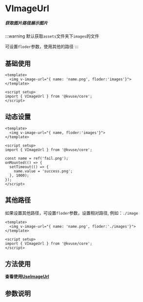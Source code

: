 # VImageUrl

##### 获取图片路径展示图片

:::warning
默认获取`assets`文件夹下`images`的文件

可设置`floder`参数，使用其他的路径
:::

## 基础使用

```vue
<template>
  <img v-image-url="{ name: 'name.png', floder:'images'}">
</template>

<script setup>
import { VImageUrl } from '@kvuse/core';
</script>
```

## 动态设置

```vue
<template>
  <img v-image-url="{ name, floder:'images'}">
</template>

<script setup>
import { VImageUrl } from '@kvuse/core';

const name = ref('fail.png');
onMounted(() => {
  setTimeout(() => {
    name.value = 'success.png';
  }, 1000);
});
</script>
```

## 其他路径

如果设置其他路径，可设置`floder`参数，设置相对路径, 例如：`./image`

```vue
<template>
  <img v-image-url="{ name: 'name.png', floder:'./images'}">
</template>

<script setup>
import { VImageUrl } from '@kvuse/core';
</script>
```

## 方法使用

**查看使用[UseImageUrl](../image-url.md)**

## 参数说明

<v-table type="dec" :data="[
  { name :'name', dec: '图片名称，例如name.png' },
  { name :'floder', dec: '图片文件夹名，默认images' },
]" />
